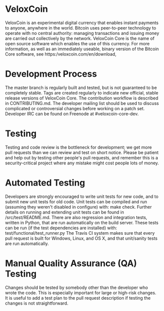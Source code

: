 
# VeloxCoin
VeloxCoin is an experimental digital currency that enables instant payments to anyone, anywhere in the world. Bitcoin uses peer-to-peer technology to operate with no central authority: managing transactions and issuing money are carried out collectively by the network. VeloxCoin Core is the name of open source software which enables the use of this currency.
For more information, as well as an immediately useable, binary version of the Bitcoin Core software, see https:/veloxcoin.com/en/download, 
# Development Process
The master branch is regularly built and tested, but is not guaranteed to be completely stable. Tags are created regularly to indicate new official, stable release versions of VeloxCoin Core.
The contribution workflow is described in CONTRIBUTING.md.
The developer mailing list should be used to discuss complicated or controversial changes before working on a patch set.
Developer IRC can be found on Freenode at #veloxcoin-core-dev.
# Testing
Testing and code review is the bottleneck for development; we get more pull requests than we can review and test on short notice. Please be patient and help out by testing other people's pull requests, and remember this is a security-critical project where any mistake might cost people lots of money.
# Automated Testing
Developers are strongly encouraged to write unit tests for new code, and to submit new unit tests for old code. Unit tests can be compiled and run (assuming they weren't disabled in configure) with: make check. Further details on running and extending unit tests can be found in /src/test/README.md.
There are also regression and integration tests, written in Python, that are run automatically on the build server. These tests can be run (if the test dependencies are installed) with: test/functional/test_runner.py
The Travis CI system makes sure that every pull request is built for Windows, Linux, and OS X, and that unit/sanity tests are run automatically.
# Manual Quality Assurance (QA) Testing
Changes should be tested by somebody other than the developer who wrote the code. This is especially important for large or high-risk changes. It is useful to add a test plan to the pull request description if testing the changes is not straightforward.
